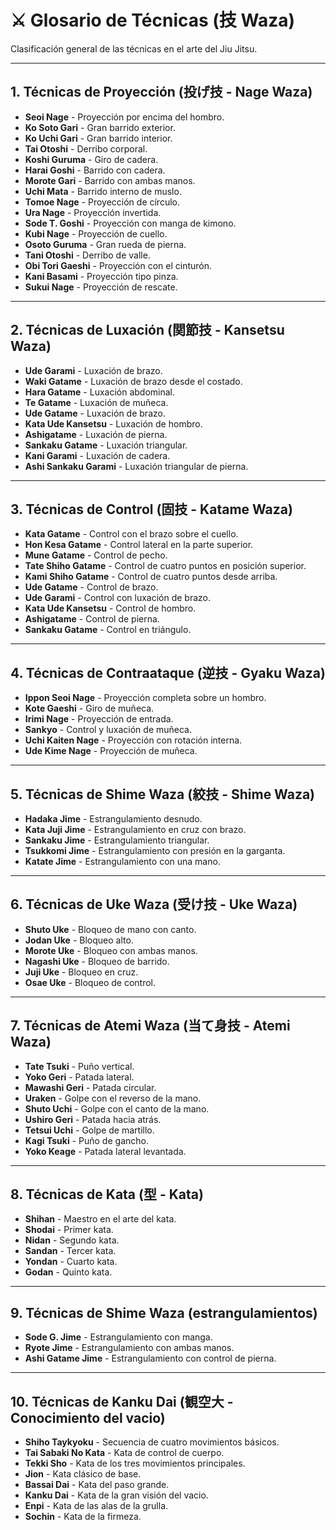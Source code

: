 
# ⚔️ **Glosario de Técnicas (技 Waza)**

Clasificación general de las técnicas en el arte del Jiu Jitsu.

---

## **1. Técnicas de Proyección (投げ技 - Nage Waza)**

- **Seoi Nage** - Proyección por encima del hombro.
- **Ko Soto Gari** - Gran barrido exterior.
- **Ko Uchi Gari** - Gran barrido interior.
- **Tai Otoshi** - Derribo corporal.
- **Koshi Guruma** - Giro de cadera.
- **Harai Goshi** - Barrido con cadera.
- **Morote Gari** - Barrido con ambas manos.
- **Uchi Mata** - Barrido interno de muslo.
- **Tomoe Nage** - Proyección de círculo.
- **Ura Nage** - Proyección invertida.
- **Sode T. Goshi** - Proyección con manga de kimono.
- **Kubi Nage** - Proyección de cuello.
- **Osoto Guruma** - Gran rueda de pierna.
- **Tani Otoshi** - Derribo de valle.
- **Obi Tori Gaeshi** - Proyección con el cinturón.
- **Kani Basami** - Proyección tipo pinza.
- **Sukui Nage** - Proyección de rescate.

---

## **2. Técnicas de Luxación (関節技 - Kansetsu Waza)**

- **Ude Garami** - Luxación de brazo.
- **Waki Gatame** - Luxación de brazo desde el costado.
- **Hara Gatame** - Luxación abdominal.
- **Te Gatame** - Luxación de muñeca.
- **Ude Gatame** - Luxación de brazo.
- **Kata Ude Kansetsu** - Luxación de hombro.
- **Ashigatame** - Luxación de pierna.
- **Sankaku Gatame** - Luxación triangular.
- **Kani Garami** - Luxación de cadera.
- **Ashi Sankaku Garami** - Luxación triangular de pierna.

---

## **3. Técnicas de Control (固技 - Katame Waza)**

- **Kata Gatame** - Control con el brazo sobre el cuello.
- **Hon Kesa Gatame** - Control lateral en la parte superior.
- **Mune Gatame** - Control de pecho.
- **Tate Shiho Gatame** - Control de cuatro puntos en posición superior.
- **Kami Shiho Gatame** - Control de cuatro puntos desde arriba.
- **Ude Gatame** - Control de brazo.
- **Ude Garami** - Control con luxación de brazo.
- **Kata Ude Kansetsu** - Control de hombro.
- **Ashigatame** - Control de pierna.
- **Sankaku Gatame** - Control en triángulo.

---

## **4. Técnicas de Contraataque (逆技 - Gyaku Waza)**

- **Ippon Seoi Nage** - Proyección completa sobre un hombro.
- **Kote Gaeshi** - Giro de muñeca.
- **Irimi Nage** - Proyección de entrada.
- **Sankyo** - Control y luxación de muñeca.
- **Uchi Kaiten Nage** - Proyección con rotación interna.
- **Ude Kime Nage** - Proyección de muñeca.

---

## **5. Técnicas de Shime Waza (絞技 - Shime Waza)**

- **Hadaka Jime** - Estrangulamiento desnudo.
- **Kata Juji Jime** - Estrangulamiento en cruz con brazo.
- **Sankaku Jime** - Estrangulamiento triangular.
- **Tsukkomi Jime** - Estrangulamiento con presión en la garganta.
- **Katate Jime** - Estrangulamiento con una mano.

---

## **6. Técnicas de Uke Waza (受け技 - Uke Waza)**

- **Shuto Uke** - Bloqueo de mano con canto.
- **Jodan Uke** - Bloqueo alto.
- **Morote Uke** - Bloqueo con ambas manos.
- **Nagashi Uke** - Bloqueo de barrido.
- **Juji Uke** - Bloqueo en cruz.
- **Osae Uke** - Bloqueo de control.

---

## **7. Técnicas de Atemi Waza (当て身技 - Atemi Waza)**

- **Tate Tsuki** - Puño vertical.
- **Yoko Geri** - Patada lateral.
- **Mawashi Geri** - Patada circular.
- **Uraken** - Golpe con el reverso de la mano.
- **Shuto Uchi** - Golpe con el canto de la mano.
- **Ushiro Geri** - Patada hacia atrás.
- **Tetsui Uchi** - Golpe de martillo.
- **Kagi Tsuki** - Puño de gancho.
- **Yoko Keage** - Patada lateral levantada.

---

## **8. Técnicas de Kata (型 - Kata)**

- **Shihan** - Maestro en el arte del kata.
- **Shodai** - Primer kata.
- **Nidan** - Segundo kata.
- **Sandan** - Tercer kata.
- **Yondan** - Cuarto kata.
- **Godan** - Quinto kata.

---

## **9. Técnicas de Shime Waza (estrangulamientos)**

- **Sode G. Jime** - Estrangulamiento con manga.
- **Ryote Jime** - Estrangulamiento con ambas manos.
- **Ashi Gatame Jime** - Estrangulamiento con control de pierna.

---

## **10. Técnicas de Kanku Dai (観空大 - Conocimiento del vacio)**

- **Shiho Taykyoku** - Secuencia de cuatro movimientos básicos.
- **Tai Sabaki No Kata** - Kata de control de cuerpo.
- **Tekki Sho** - Kata de los tres movimientos principales.
- **Jion** - Kata clásico de base.
- **Bassai Dai** - Kata del paso grande.
- **Kanku Dai** - Kata de la gran visión del vacio.
- **Enpi** - Kata de las alas de la grulla.
- **Sochin** - Kata de la firmeza.
